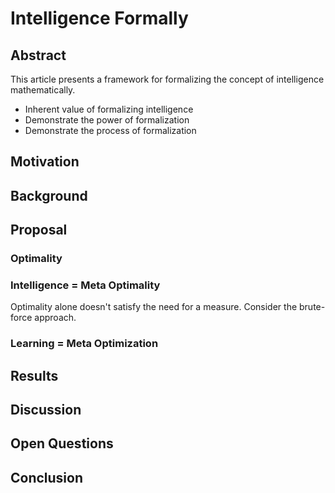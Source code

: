 # Intelligence Formally
## Abstract
This article presents a framework for formalizing the concept of intelligence mathematically. 
- Inherent value of formalizing intelligence 
- Demonstrate the power of formalization
- Demonstrate the process of formalization

## Motivation

## Background

## Proposal

### Optimality

### Intelligence = Meta Optimality
Optimality alone doesn't satisfy the need for a measure. Consider the brute-force approach.

### Learning = Meta Optimization

## Results 

## Discussion 

## Open Questions 

## Conclusion 
